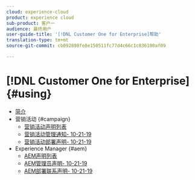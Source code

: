 ```yaml
---
cloud: experience-cloud
product: experience cloud
sub-product: 客户一
audience: 最终用户
user-guide-title: '[!DNL Customer One for Enterprise]帮助'
translation-type: tm+mt
source-git-commit: cb092898fe8e150511fc77d4c66c1c836180af09

---
```



# [!DNL Customer One for Enterprise] {#using}

+ [简介](home.md)
+ 营销活动 {#campaign}
   + [营销活动声明列表](campaign-list.md)
   + [营销活动管理通知- 10-21-19](campaign-admin.md)
   + [营销活动部署声明- 10-21-19](campaign-deploy.md)
+ Experience Manager {#aem}
   + [AEM声明列表](aem-list.md)
   + [AEM管理员声明- 10-21-19](aem-admin.md)
   + [AEM部署联系声明- 10-21-19](aem-deploy.md)
